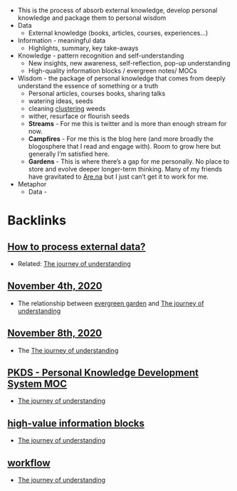 - This is the process of absorb external knowledge, develop personal knowledge and package them to personal wisdom
- Data
    - External knowledge (books, articles, courses, experiences...)
- Information - meaningful data
    - Highlights, summary, key take-aways
- Knowledge - pattern recognition and self-understanding
    - New insights, new awareness, self-reflection, pop-up understanding
    - High-quality information blocks / evergreen notes/ MOCs
- Wisdom - the package of personal knowledge that comes from deeply understand the essence of something or a truth
    - Personal articles, courses books, sharing talks
    - watering ideas, seeds
    - cleaning [clustering](<clustering.md>) weeds
    - wither, resurface or flourish seeds
    - **Streams** - For me this is twitter and is more than enough stream for now.
    - **Campfires** - For me this is the blog here (and more broadly the blogosphere that I read and engage with). Room to grow here but generally I’m satisfied here.
    - **Gardens** - This is where there’s a gap for me personally. No place to store and evolve deeper longer-term thinking. Many of my friends have gravitated to [Are.na](https://are.na/) but I just can’t get it to work for me.
- Metaphor
    - Data - 

# Backlinks
## [How to process external data?](<How to process external data?.md>)
- Related: [The journey of understanding](<The journey of understanding.md>)

## [November 4th, 2020](<November 4th, 2020.md>)
- The relationship between [evergreen garden](<evergreen garden.md>) and [The journey of understanding](<The journey of understanding.md>)

## [November 8th, 2020](<November 8th, 2020.md>)
- The [The journey of understanding](<The journey of understanding.md>)

## [PKDS - Personal Knowledge Development System MOC](<PKDS - Personal Knowledge Development System MOC.md>)
- [The journey of understanding](<The journey of understanding.md>)

## [high-value information blocks](<high-value information blocks.md>)
- [The journey of understanding](<The journey of understanding.md>)

## [workflow](<workflow.md>)
- [The journey of understanding](<The journey of understanding.md>)

